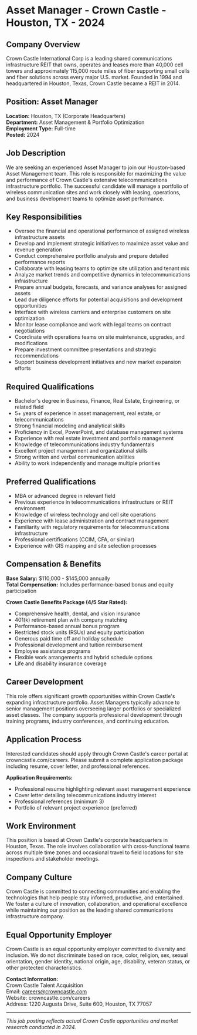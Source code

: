 # Asset Manager - Crown Castle - Houston, TX - 2024

## Company Overview
Crown Castle International Corp is a leading shared communications infrastructure REIT that owns, operates and leases more than 40,000 cell towers and approximately 115,000 route miles of fiber supporting small cells and fiber solutions across every major U.S. market. Founded in 1994 and headquartered in Houston, Texas, Crown Castle became a REIT in 2014.

## Position: Asset Manager
**Location:** Houston, TX (Corporate Headquarters)  
**Department:** Asset Management & Portfolio Optimization  
**Employment Type:** Full-time  
**Posted:** 2024  

## Job Description
We are seeking an experienced Asset Manager to join our Houston-based Asset Management team. This role is responsible for maximizing the value and performance of Crown Castle's extensive telecommunications infrastructure portfolio. The successful candidate will manage a portfolio of wireless communication sites and work closely with leasing, operations, and business development teams to optimize asset performance.

## Key Responsibilities
- Oversee the financial and operational performance of assigned wireless infrastructure assets
- Develop and implement strategic initiatives to maximize asset value and revenue generation
- Conduct comprehensive portfolio analysis and prepare detailed performance reports
- Collaborate with leasing teams to optimize site utilization and tenant mix
- Analyze market trends and competitive dynamics in telecommunications infrastructure
- Prepare annual budgets, forecasts, and variance analyses for assigned assets
- Lead due diligence efforts for potential acquisitions and development opportunities
- Interface with wireless carriers and enterprise customers on site optimization
- Monitor lease compliance and work with legal teams on contract negotiations
- Coordinate with operations teams on site maintenance, upgrades, and modifications
- Prepare investment committee presentations and strategic recommendations
- Support business development initiatives and new market expansion efforts

## Required Qualifications
- Bachelor's degree in Business, Finance, Real Estate, Engineering, or related field
- 5+ years of experience in asset management, real estate, or telecommunications
- Strong financial modeling and analytical skills
- Proficiency in Excel, PowerPoint, and database management systems
- Experience with real estate investment and portfolio management
- Knowledge of telecommunications industry fundamentals
- Excellent project management and organizational skills
- Strong written and verbal communication abilities
- Ability to work independently and manage multiple priorities

## Preferred Qualifications
- MBA or advanced degree in relevant field
- Previous experience in telecommunications infrastructure or REIT environment
- Knowledge of wireless technology and cell site operations
- Experience with lease administration and contract management
- Familiarity with regulatory requirements for telecommunications infrastructure
- Professional certifications (CCIM, CFA, or similar)
- Experience with GIS mapping and site selection processes

## Compensation & Benefits
**Base Salary:** $110,000 - $145,000 annually  
**Total Compensation:** Includes performance-based bonus and equity participation  

**Crown Castle Benefits Package (4/5 Star Rated):**
- Comprehensive health, dental, and vision insurance
- 401(k) retirement plan with company matching
- Performance-based annual bonus program
- Restricted stock units (RSUs) and equity participation
- Generous paid time off and holiday schedule
- Professional development and tuition reimbursement
- Employee assistance programs
- Flexible work arrangements and hybrid schedule options
- Life and disability insurance coverage

## Career Development
This role offers significant growth opportunities within Crown Castle's expanding infrastructure portfolio. Asset Managers typically advance to senior management positions overseeing larger portfolios or specialized asset classes. The company supports professional development through training programs, industry conferences, and continuing education.

## Application Process
Interested candidates should apply through Crown Castle's career portal at crowncastle.com/careers. Please submit a complete application package including resume, cover letter, and professional references.

**Application Requirements:**
- Professional resume highlighting relevant asset management experience
- Cover letter detailing telecommunications industry interest
- Professional references (minimum 3)
- Portfolio of relevant project experience (preferred)

## Work Environment
This position is based at Crown Castle's corporate headquarters in Houston, Texas. The role involves collaboration with cross-functional teams across multiple time zones and occasional travel to field locations for site inspections and stakeholder meetings.

## Company Culture
Crown Castle is committed to connecting communities and enabling the technologies that help people stay informed, productive, and entertained. We foster a culture of innovation, collaboration, and operational excellence while maintaining our position as the leading shared communications infrastructure company.

## Equal Opportunity Employer
Crown Castle is an equal opportunity employer committed to diversity and inclusion. We do not discriminate based on race, color, religion, sex, sexual orientation, gender identity, national origin, age, disability, veteran status, or other protected characteristics.

**Contact Information:**  
Crown Castle Talent Acquisition  
Email: careers@crowncastle.com  
Website: crowncastle.com/careers  
Address: 1220 Augusta Drive, Suite 600, Houston, TX 77057  

---
*This job posting reflects actual Crown Castle opportunities and market research conducted in 2024.*